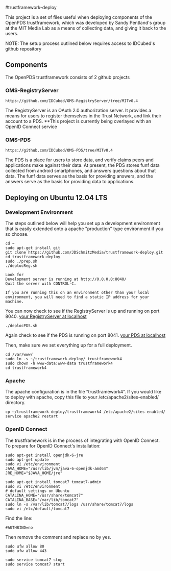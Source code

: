 #trustframework-deploy 

This project is a set of files useful when deploying components of the OpenPDS trustframework, which was developed by Sandy Pentland's group at the MIT Media Lab as a means of collecting data, and giving it back to the users.

NOTE: The setup process outlined below requires access to IDCubed's github repository



## Components
The OpenPDS trustframework consists of 2 github projects

### OMS-RegistryServer 
	https://github.com/IDCubed/OMS-RegistryServer/tree/MITv0.4
The RegistryServer is an OAuth 2.0 authorization server.  It provides a means for users to register themselves in the Trust Network, and link their account to a PDS.  **This project is currently being overlayed with an OpenID Connect service
  
### OMS-PDS 
	https://github.com/IDCubed/OMS-PDS/tree/MITv0.4
The PDS is a place for users to store data, and verify claims peers and applications make against their data.  At present, the PDS stores funf data collected from android smartphones, and answers questions about that data.  The funf data serves as the basis for providing answers, and the answers serve as the basis for providing data to applications.


## Deploying on Ubuntu 12.04 LTS

### Development Environment

The steps outlined below will help you set up a development environment that is easily extended onto a apache "production" type environment if you so choose.

	cd ~
	sudo apt-get install git
	git clone https://github.com/JDSchmitzMedia/trustframework-deploy.git
	cd trustframework-deploy
	sudo ./prep.sh
	./deplocReg.sh
	
	Look for
	Development server is running at http://0.0.0.0:8040/
	Quit the server with CONTROL-C.
	
	If you are running this on an environment other than your local environment, you will need to find a static IP address for your machine.

You can now check to see if the RegistryServer is up and running on port 8040.  [your RegistryServer at localhost](http://127.0.0.1:8040)
	
	./deplocPDS.sh
	
Again check to see if the PDS is running on port 8041.  [your PDS at localhost](http://127.0.0.1:8041/home)

Then, make sure we set everything up for a full deployment.

	cd /var/www/
	sudo ln -s ~/trustframework-deploy/ trustframework4
	sudo chown -h www-data:www-data trustframework4
	cd trustframework4


### Apache

The apache configuration is in the file “trustframework4”.  If you would like to deploy with apache, copy this file to your /etc/apache2/sites-enabled/ directory.

	cp ~/trustframework-deploy/trustframework4 /etc/apache2/sites-enabled/
	service apache2 restart



### OpenID Connect

The trustframework is in the process of integrating with OpenID Connect.  To prepare for OpenID Connect's installation:
	
	sudo apt-get install openjdk-6-jre
	sudo apt-get update
	sudo vi /etc/environment
	JAVA_HOME="/usr/lib/jvm/java-6-openjdk-amd64"
	JRE_HOME="$JAVA_HOME/jre"
	
	sudo apt-get install tomcat7 tomcat7-admin
	sudo vi /etc/environment
	# default settings on Ubuntu
	CATALINA_HOME="/usr/share/tomcat7"
	CATALINA_BASE="/var/lib/tomcat7"
	sudo ln -s /var/lib/tomcat7/logs /usr/share/tomcat7/logs
	sudo vi /etc/default/tomcat7
	
Find the line:

	#AUTHBIND=no

Then remove the comment and replace no by yes.
	
	sudo ufw allow 80
	sudo ufw allow 443

	sudo service tomcat7 stop
	sudo service tomcat7 start

